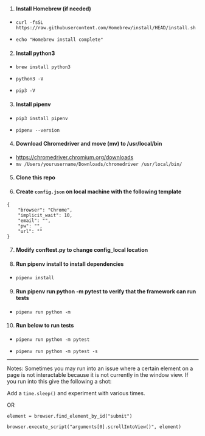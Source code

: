 1. #### Install Homebrew (if needed)
- `curl -fsSL https://raw.githubusercontent.com/Homebrew/install/HEAD/install.sh`

- `echo "Homebrew install complete"`

2. #### Install python3
- `brew install python3`

- `python3 -V`

- `pip3 -V`

3. #### Install pipenv
- `pip3 install pipenv`

- `pipenv --version`

4. #### Download Chromedriver and move (mv) to /usr/local/bin
- https://chromedriver.chromium.org/downloads
- `mv /Users/yourusername/Downloads/chromedriver /usr/local/bin/`

5. #### Clone this repo

6. #### Create `config.json` on local machine with the following template
```
{
	"browser": "Chrome",
	"implicit_wait": 10,
	"email": "",
	"pw": "",
	"url": ""
}
```

7. #### Modify conftest.py to change config_local location

8. #### Run pipenv install to install dependencies 
- `pipenv install`

9. #### Run pipenv run python -m pytest to verify that the framework can run tests
- `pipenv run python -m`

10. #### Run below to run tests
- `pipenv run python -m pytest` 

- `pipenv run python -m pytest -s` 

---

Notes: 
Sometimes you may run into an issue where a certain element on a page is not interactable because it is not currently in the window view. If you run into this give the following a shot:

Add a `time.sleep()` and experiment with various times. 

OR 

`element = browser.find_element_by_id("submit")`

`browser.execute_script("arguments[0].scrollIntoView()", element)`